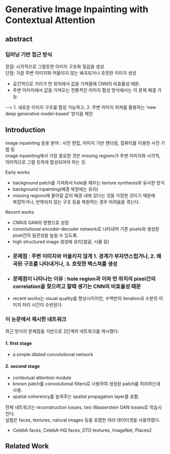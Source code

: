 # Generative Image Inpainting with Contextual Attention

abstract
--------
### 딥러닝 기반 접근 방식    
장점: 시각적으로 그럴듯한 이미지 구조와 질감을 생성  
단점: 가끔 주변 이미지와 어울리지 않는 왜곡되거나 흐릿한 이미지 생성  
* 공간적으로 거리가 먼 위치에서 값을 가져올때 CNN의 비효율성 때문.  
* 주변 이미지에서 값을 가져오는 전통적인 이미지 합성 방식에서는 이 문제 해결 가능.  

--> 1. 새로운 이미지 구조를 합성 가능하고, 2. 주변 이미지 피쳐를 활용하는 'new deep generative model-based' 방식을 제안  

Introduction  
---------

image inpainting 응용 분야 : 사진 편집, 이미지 기반 렌더링, 컴퓨터를 이용한 사진 기법 등  
image inpainting에서 가장 중요한 것은 missing regions가 주변 이미지와 시각적, 의미적으로 그럴 듯하게 합성되어야 하는 것.    

Early works    
- background patch를 가져와서 hole을 채우는 texture synthesis와 유사한 방식  
- background inpainting(배경 복원에는 유리)  
- missing regions에 들어갈 값이 배경 내에 있다는 것을 가정한 것이기 때문에  
복잡하거나, 반복되지 않는 구조 등을 복원하는 경우 어려움을 겪는다.  

Recent works  
- CNN과 GAN의 영향으로 성장   
- convolutional encoder-decoder network로 나타내어 기존 pixels와 생성된 pixel간의 일관성을 높일 수 있도록.  
- high structured image 생성에 유리(얼굴, 사물 등)  
- ### 문제점 : 주변 이미지와 어울리지 않게 1. 경계가 부자연스럽거나, 2. 왜곡된 구조를 나타내거나, 3. 흐릿한 텍스쳐를 생성  
- ### 문제점이 나타나는 이유 : hole region과 이와 먼 위치의 pixel간의 correlation을 찾으려고 할때 생기는 CNN의 비효율성 때문  
- recent works는 visual quality를 향상시키지만, 수백번의 iteration과 수분의 이미지 처리 시간이 수반된다.  

### 이 논문에서 제시한 네트워크  
최근 방식의 문제점을 기반으로 2단계의 네트워크를 제시했다.  

#### 1. first stage  
- a simple dilated convolutional network  

#### 2. second stage  
- contextual attention module   
- known patch를 convolutional filters로 사용하여 생성된 patch를 처리하는데 사용.  
- spatial coherency를 높여주는 spatial propagation layer를 포함.  
  
전체 네트워크는 reconstruction losses, two Wasserstein GAN losses로 학습시킨다.  
실험은 faces, textures, natural images 등을 포함한 여러 데이터셋을 사용하였다.  
- CelebA faces, CelebA-HQ faces, DTD textures, ImageNet, Places2  

Related Work 
-------


